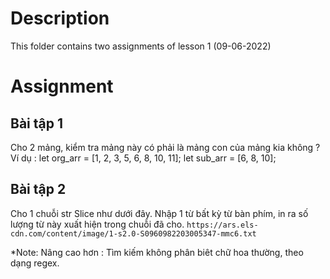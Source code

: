 # Description
This folder contains two assignments of lesson 1 (09-06-2022)

# Assignment
## Bài tập 1
Cho 2 mảng, kiểm tra mảng này có phải là mảng con của mảng kia không ?
Ví dụ : 
    let org_arr = [1, 2, 3, 5, 6, 8, 10, 11];
    let sub_arr = [6, 8, 10];

## Bài tập 2
Cho 1 chuỗi str Slice như dưới đây. Nhập 1 từ bất kỳ từ bàn phím, in ra số lượng từ này xuất hiện trong chuỗi đã cho. 
    `https://ars.els-cdn.com/content/image/1-s2.0-S0960982203005347-mmc6.txt`

*Note: Nâng cao hơn : Tìm kiếm không phân biêt chữ hoa thường, theo dạng regex.